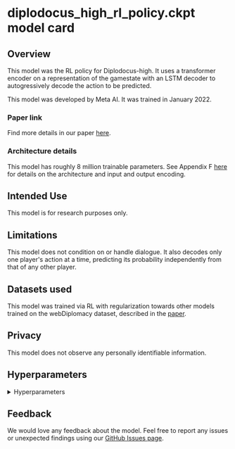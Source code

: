 # diplodocus_high_rl_policy.ckpt model card

## Overview

This model was the RL policy for Diplodocus-high. It uses a transformer encoder on a representation of the gamestate with an LSTM decoder to autogressively decode the action to be predicted.

This model was developed by Meta AI. It was trained in January 2022.

### Paper link

Find more details in our paper [here](https://arxiv.org/abs/2210.05492).

### Architecture details

This model has roughly 8 million trainable parameters. See Appendix F [here](https://arxiv.org/abs/2210.05492) for details on the architecture and input and output encoding.

## Intended Use

This model is for research purposes only.

## Limitations

This model does not condition on or handle dialogue. It also decodes only one player's action at a time, predicting its probability independently from that of any other player.

## Datasets used

This model was trained via RL with regularization towards other models trained on the webDiplomacy dataset, described in the [paper](https://arxiv.org/abs/2210.05492).

## Privacy

This model does not observe any personally identifiable information.


## Hyperparameters
<details>
<summary> Hyperparameters </summary>

 - `lstm_dropout`: `0.0`
 - `lstm_layers`: `2`
 - `featurize_output`: `True`
 - `relfeat_output`: `True`
 - `featurize_prev_orders`: `True`
 - `value_softmax`: `True`
 - `encoder`: `{'transformer': {'num_heads': 8, 'ff_channels': 224, 'num_blocks': 10, 'dropout': 0.0, 'activation': 'gelu'}}`
 - `inter_emb_size`: `112`
 - `input_version`: `3`
 - `training_permute_powers`: `True`
 - `use_v2_dipnet`: `True`
 - `num_scoring_systems`: `2`
 - `use_year`: `True`
 - `has_policy`: `True`
 - `has_value`: `False`
 - `critic_weight`: `1.0`
- `optimizer.grad_clip`: `0.5`
- `optimizer.warmup_epochs`: `100`
- `optimizer.adam.lr`: `0.0001`
- `discounting`: `1.0`
- `model_path`: `models/nopress_human_imitation_for_rl_1.ckpt`
- `value_model_path`: `models/nopress_human_imitation_for_rl_1.ckpt`
- `search_rollout.agent.searchbot.n_rollouts`: `256`
- `search_rollout.agent.bqre1p.base_searchbot_cfg.use_final_iter`: `False`
- `search_rollout.agent.bqre1p.base_searchbot_cfg.plausible_orders_cfg.n_plausible_orders`: `50`
- `search_rollout.agent.bqre1p.base_searchbot_cfg.plausible_orders_cfg.max_actions_units_ratio`: `6.0`
- `search_rollout.agent.bqre1p.base_searchbot_cfg.plausible_orders_cfg.req_size`: `250`
- `search_rollout.agent.bqre1p.base_searchbot_cfg.qre`: `{'eta': 10.0, 'target_pi': 'BLUEPRINT'}`
- `search_rollout.agent.bqre1p.base_searchbot_cfg.rollouts_cfg.year_spring_prob_of_ending`: `1901,0;1909,0.2;1914,0.4`
- `search_rollout.agent.bqre1p.base_searchbot_cfg.half_precision`: `True`
- `search_rollout.agent.bqre1p.num_player_types`: `2`
- `search_rollout.agent.bqre1p.agent_type`: `1`
- `search_rollout.agent.bqre1p.player_types`: `{'log_uniform': {'min_lambda': 0.01, 'max_lambda': 0.1}}`
- `search_rollout.agent.bqre1p.player_types.policies.model_path`: `models/nopress_human_imitation_for_rl_2.ckpt`
- `search_rollout.num_workers_per_gpu`: `8`
- `search_rollout.chunk_length`: `128`
- `search_rollout.batch_size`: `8`
- `search_rollout.extra_params.explore_eps`: `0.10000000149011612`
- `search_rollout.extra_params.independent_explore`: `True`
- `search_rollout.extra_params.use_trained_policy`: `True`
- `search_rollout.extra_params.explore_s1901m_eps`: `0.0`
- `search_rollout.extra_params.explore_f1901m_eps`: `0.0`
- `search_rollout.extra_params.use_ev_targets`: `True`
- `search_rollout.extra_params.use_trained_value`: `True`
- `search_rollout.extra_params.sample_game_json_phases`: `False`
- `search_rollout.buffer.capacity`: `10000`
- `search_rollout.enforce_train_gen_ratio`: `6.0`
- `search_rollout.draw_on_stalemate_years`: `3`
- `search_policy_weight`: `0.10000000149011612`
- `bootstrap_offline_targets`: `True`
- `num_train_gpus`: `4`
- `use_distributed_data_parallel`: `True`
- `launcher.slurm.num_gpus`: `448`
</details>





## Feedback

We would love any feedback about the model. Feel free to report any issues or unexpected findings using our [GitHub Issues page](https://github.com/facebookresearch/diplomacy_cicero/issues).
